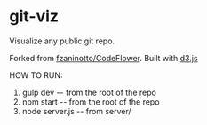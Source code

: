 git-viz
==========

Visualize any public git repo.

Forked from <a href="https://github.com/fzaninotto/CodeFlower">fzaninotto/CodeFlower</a>. 
Built with <a href="https://github.com/mbostock/d3">d3.js</a>



HOW TO RUN:

1. gulp dev -- from the root of the repo 
2. npm start -- from the root of the repo
3. node server.js -- from server/
